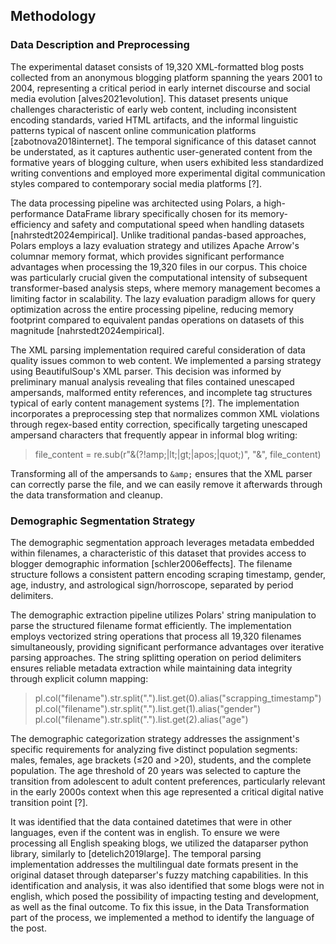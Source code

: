 ## Methodology

### Data Description and Preprocessing

The experimental dataset consists of 19,320 XML-formatted blog posts collected from an anonymous blogging platform spanning the years 2001 to 2004, representing a critical period in early internet discourse and social media evolution [alves2021evolution]. This dataset presents unique challenges characteristic of early web content, including inconsistent encoding standards, varied HTML artifacts, and the informal linguistic patterns typical of nascent online communication platforms [zabotnova2018internet]. The temporal significance of this dataset cannot be understated, as it captures authentic user-generated content from the formative years of blogging culture, when users exhibited less standardized writing conventions and employed more experimental digital communication styles compared to contemporary social media platforms [?].

The data processing pipeline was architected using Polars, a high-performance DataFrame library specifically chosen for its memory-efficiency and safety and computational speed when handling datasets [nahrstedt2024empirical]. Unlike traditional pandas-based approaches, Polars employs a lazy evaluation strategy and utilizes Apache Arrow's columnar memory format, which provides significant performance advantages when processing the 19,320 files in our corpus. This choice was particularly crucial given the computational intensity of subsequent transformer-based analysis steps, where memory management becomes a limiting factor in scalability. The lazy evaluation paradigm allows for query optimization across the entire processing pipeline, reducing memory footprint compared to equivalent pandas operations on datasets of this magnitude [nahrstedt2024empirical].

The XML parsing implementation required careful consideration of data quality issues common to web content. We implemented a parsing strategy using BeautifulSoup's XML parser. This decision was informed by preliminary manual analysis revealing that files contained unescaped ampersands, malformed entity references, and incomplete tag structures typical of early content management systems [?]. The implementation incorporates a preprocessing step that normalizes common XML violations through regex-based entity correction, specifically targeting unescaped ampersand characters that frequently appear in informal blog writing:

> file_content = re.sub(r"&(?!amp;|lt;|gt;|apos;|quot;)", "&amp;", file_content)

Transforming all of the ampersands to `&amp;` ensures that the XML parser can correctly parse the file, and we can easily remove it afterwards through the data transformation and cleanup.


### Demographic Segmentation Strategy

The demographic segmentation approach leverages metadata embedded within filenames, a characteristic of this dataset that provides access to blogger demographic information [schler2006effects]. The filename structure follows a consistent pattern encoding scraping timestamp, gender, age, industry, and astrological sign/horroscope, separated by period delimiters.

The demographic extraction pipeline utilizes Polars' string manipulation to parse the structured filename format efficiently. The implementation employs vectorized string operations that process all 19,320 filenames simultaneously, providing significant performance advantages over iterative parsing approaches. The string splitting operation on period delimiters ensures reliable metadata extraction while maintaining data integrity through explicit column mapping:

> pl.col("filename").str.split(".").list.get(0).alias("scrapping_timestamp")
> pl.col("filename").str.split(".").list.get(1).alias("gender")  
> pl.col("filename").str.split(".").list.get(2).alias("age")

The demographic categorization strategy addresses the assignment's specific requirements for analyzing five distinct population segments: males, females, age brackets (≤20 and >20), students, and the complete population. The age threshold of 20 years was selected to capture the transition from adolescent to adult content preferences, particularly relevant in the early 2000s context when this age represented a critical digital native transition point [?].

It was identified that the data contained datetimes that were in other languages, even if the content was in english. To ensure we were processing all English speaking blogs, we utilized the dataparser python library, similarly to [detelich2019large]. The temporal parsing implementation addresses the multilingual date formats present in the original dataset through dateparser's fuzzy matching capabilities. In this identification and analysis, it was also identified that some blogs were not in english, which posed the possibility of impacting testing and development, as well as the final outcome. To fix this issue, in the Data Transformation part of the process, we implemented a method to identify the language of the post.